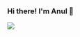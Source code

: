 ### Hi there! I'm Anul 👋
<img src="https://ind-centerforexcelle.netdna-ssl.com/img/articles/26ee5-learnprogramming.jpg">


<!--
**anulrajeev/anulrajeev** is a ✨ _special_ ✨ repository because its `README.md` (this file) appears on your GitHub profile.

Here are some ideas to get you started:

- 🔭 I’m currently working on a django based web project.
- 🌱 I’m currently learning WebDev.
- 👯 I’m looking to collaborate on ...
- 🤔 I’m looking for help with ...
- 💬 Ask me about ...
- 📫 How to reach me: ...
- 😄 Pronouns: ...
- ⚡ Fun fact: ...
-->
